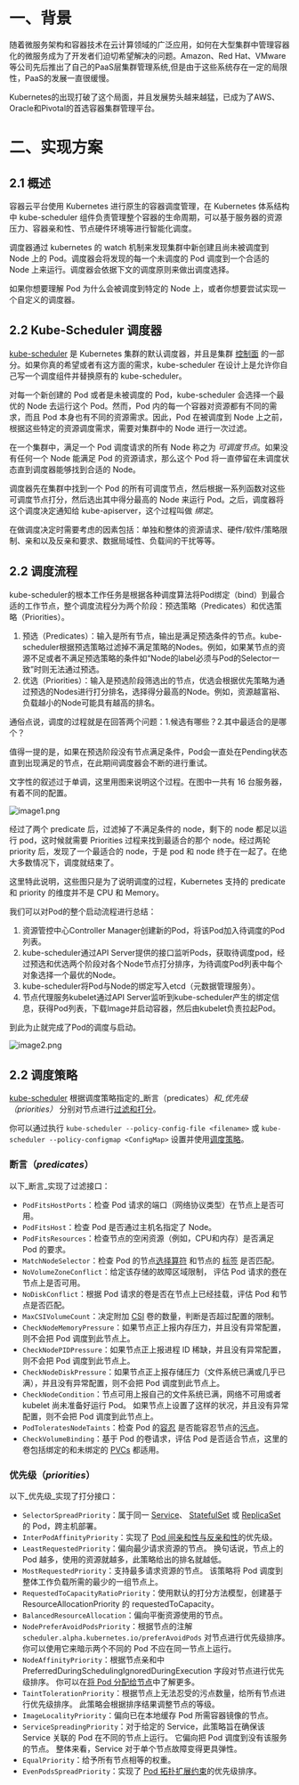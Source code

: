 # 一、背景
随着微服务架构和容器技术在云计算领域的广泛应用，如何在大型集群中管理容器化的微服务成为了开发者们迫切希望解决的问题。Amazon、Red Hat、VMware等公司先后推出了自己的PaaS层集群管理系统,但是由于这些系统存在一定的局限性，PaaS的发展一直很缓慢。

Kubernetes的出现打破了这个局面，并且发展势头越来越猛，已成为了AWS、Oracle和Pivotal的首选容器集群管理平台。

# 二、实现方案
## 2.1 概述
容器云平台使用 Kubernetes 进行原生的容器调度管理，在 Kubernetes 体系结构中 kube-scheduler 组件负责管理整个容器的生命周期，可以基于服务器的资源压力、容器亲和性、节点硬件环境等进行智能化调度。

调度器通过 kubernetes 的 watch 机制来发现集群中新创建且尚未被调度到 Node 上的 Pod。调度器会将发现的每一个未调度的 Pod 调度到一个合适的 Node 上来运行。调度器会依据下文的调度原则来做出调度选择。

如果你想要理解 Pod 为什么会被调度到特定的 Node 上，或者你想要尝试实现一个自定义的调度器。

## 2.2 Kube-Scheduler 调度器
[kube-scheduler](https://kubernetes.io/zh/docs/reference/command-line-tools-reference/kube-scheduler/) 是 Kubernetes 集群的默认调度器，并且是集群 [控制面](https://kubernetes.io/zh/docs/reference/glossary/?all=true#term-control-plane) 的一部分。如果你真的希望或者有这方面的需求，kube-scheduler 在设计上是允许你自己写一个调度组件并替换原有的 kube-scheduler。

对每一个新创建的 Pod 或者是未被调度的 Pod，kube-scheduler 会选择一个最优的 Node 去运行这个 Pod。然而，Pod 内的每一个容器对资源都有不同的需求，而且 Pod 本身也有不同的资源需求。因此，Pod 在被调度到 Node 上之前，根据这些特定的资源调度需求，需要对集群中的 Node 进行一次过滤。

在一个集群中，满足一个 Pod 调度请求的所有 Node 称之为 _可调度节点_。如果没有任何一个 Node 能满足 Pod 的资源请求，那么这个 Pod 将一直停留在未调度状态直到调度器能够找到合适的 Node。

调度器先在集群中找到一个 Pod 的所有可调度节点，然后根据一系列函数对这些可调度节点打分，然后选出其中得分最高的 Node 来运行 Pod。之后，调度器将这个调度决定通知给 kube-apiserver，这个过程叫做 _绑定_。

在做调度决定时需要考虑的因素包括：单独和整体的资源请求、硬件/软件/策略限制、亲和以及反亲和要求、数据局域性、负载间的干扰等等。

## 2.2 调度流程
kube-scheduler的根本工作任务是根据各种调度算法将Pod绑定（bind）到最合适的工作节点，整个调度流程分为两个阶段：预选策略（Predicates）和优选策略（Priorities）。

1. 预选（Predicates）：输入是所有节点，输出是满足预选条件的节点。kube-scheduler根据预选策略过滤掉不满足策略的Nodes。例如，如果某节点的资源不足或者不满足预选策略的条件如“Node的label必须与Pod的Selector一致”时则无法通过预选。
1. 优选（Priorities）：输入是预选阶段筛选出的节点，优选会根据优先策略为通过预选的Nodes进行打分排名，选择得分最高的Node。例如，资源越富裕、负载越小的Node可能具有越高的排名。

通俗点说，调度的过程就是在回答两个问题：1.候选有哪些？2.其中最适合的是哪个？

值得一提的是，如果在预选阶段没有节点满足条件，Pod会一直处在Pending状态直到出现满足的节点，在此期间调度器会不断的进行重试。

文字性的叙述过于单调，这里用图来说明这个过程。在图中一共有 16 台服务器，有着不同的配置。

![image1.png](./img/容器调度模块技术方案/image1.png)

经过了两个 predicate 后，过滤掉了不满足条件的 node，剩下的 node 都足以运行 pod，这时候就需要 Priorities 过程来找到最适合的那个 node。经过两轮 priority 后，发现了一个最适合的 node，于是 pod 和 node 终于在一起了。在绝大多数情况下，调度就结束了。

这里特此说明，这些图只是为了说明调度的过程，Kubernetes 支持的 predicate 和 priority 的维度并不是 CPU 和 Memory。

我们可以对Pod的整个启动流程进行总结：

1. 资源管控中心Controller Manager创建新的Pod，将该Pod加入待调度的Pod列表。
1. kube-scheduler通过API Server提供的接口监听Pods，获取待调度pod，经过预选和优选两个阶段对各个Node节点打分排序，为待调度Pod列表中每个对象选择一个最优的Node。
1. kube-scheduler将Pod与Node的绑定写入etcd（元数据管理服务）。
1. 节点代理服务kubelet通过API Server监听到kube-scheduler产生的绑定信息，获得Pod列表，下载Image并启动容器，然后由kubelet负责拉起Pod。

到此为止就完成了Pod的调度与启动。

![image2.png](./img/容器调度模块技术方案/image2.png)

## 2.2 调度策略
[kube-scheduler](https://kubernetes.io/docs/reference/generated/kube-scheduler/) 根据调度策略指定的_断言（predicates）_和_优先级（priorities）_ 分别对节点进行[过滤和打分](https://kubernetes.io/zh/docs/concepts/scheduling-eviction/kube-scheduler/#kube-scheduler-implementation)。

你可以通过执行 `kube-scheduler --policy-config-file <filename>` 或 `kube-scheduler --policy-configmap <ConfigMap>` 设置并使用[调度策略](https://pkg.go.dev/k8s.io/kube-scheduler@v0.18.0/config/v1?tab=doc#Policy)。

### 断言（_predicates_）
以下_断言_实现了过滤接口：

- `PodFitsHostPorts`：检查 Pod 请求的端口（网络协议类型）在节点上是否可用。
- `PodFitsHost`：检查 Pod 是否通过主机名指定了 Node。
- `PodFitsResources`：检查节点的空闲资源（例如，CPU和内存）是否满足 Pod 的要求。
- `MatchNodeSelector`：检查 Pod 的节点[选择算符](https://kubernetes.io/zh/docs/concepts/overview/working-with-objects/labels/) 和节点的 [标签](https://kubernetes.io/zh/docs/concepts/overview/working-with-objects/labels/) 是否匹配。
- `NoVolumeZoneConflict`：给定该存储的故障区域限制， 评估 Pod 请求的[卷](https://kubernetes.io/zh/docs/concepts/storage/volumes/)在节点上是否可用。
- `NoDiskConflict`：根据 Pod 请求的卷是否在节点上已经挂载，评估 Pod 和节点是否匹配。
- `MaxCSIVolumeCount`：决定附加 [CSI](https://kubernetes.io/zh/docs/concepts/storage/volumes/#csi) 卷的数量，判断是否超过配置的限制。
- `CheckNodeMemoryPressure`：如果节点正上报内存压力，并且没有异常配置，则不会把 Pod 调度到此节点上。
- `CheckNodePIDPressure`：如果节点正上报进程 ID 稀缺，并且没有异常配置，则不会把 Pod 调度到此节点上。
- `CheckNodeDiskPressure`：如果节点正上报存储压力（文件系统已满或几乎已满），并且没有异常配置，则不会把 Pod 调度到此节点上。
- `CheckNodeCondition`：节点可用上报自己的文件系统已满，网络不可用或者 kubelet 尚未准备好运行 Pod。 如果节点上设置了这样的状况，并且没有异常配置，则不会把 Pod 调度到此节点上。
- `PodToleratesNodeTaints`：检查 Pod 的[容忍](https://kubernetes.io/docs/concepts/configuration/taint-and-toleration/) 是否能容忍节点的[污点](https://kubernetes.io/docs/concepts/configuration/taint-and-toleration/)。
- `CheckVolumeBinding`：基于 Pod 的卷请求，评估 Pod 是否适合节点，这里的卷包括绑定的和未绑定的 [PVCs](https://kubernetes.io/docs/concepts/storage/persistent-volumes/) 都适用。

### 优先级（_priorities_）
以下_优先级_实现了打分接口：

- `SelectorSpreadPriority`：属于同一 [Service](https://kubernetes.io/zh/docs/concepts/services-networking/service/)、 [StatefulSet](https://kubernetes.io/zh/docs/concepts/workloads/controllers/statefulset/) 或 [ReplicaSet](https://kubernetes.io/zh/docs/concepts/workloads/controllers/replicaset/) 的 Pod，跨主机部署。
- `InterPodAffinityPriority`：实现了 [Pod 间亲和性与反亲和性](https://kubernetes.io/zh/docs/concepts/scheduling-eviction/assign-pod-node/#inter-pod-affinity-and-anti-affinity)的优先级。
- `LeastRequestedPriority`：偏向最少请求资源的节点。 换句话说，节点上的 Pod 越多，使用的资源就越多，此策略给出的排名就越低。
- `MostRequestedPriority`：支持最多请求资源的节点。 该策略将 Pod 调度到整体工作负载所需的最少的一组节点上。
- `RequestedToCapacityRatioPriority`：使用默认的打分方法模型，创建基于 ResourceAllocationPriority 的 requestedToCapacity。
- `BalancedResourceAllocation`：偏向平衡资源使用的节点。
- `NodePreferAvoidPodsPriority`：根据节点的注解 `scheduler.alpha.kubernetes.io/preferAvoidPods` 对节点进行优先级排序。 你可以使用它来暗示两个不同的 Pod 不应在同一节点上运行。
- `NodeAffinityPriority`：根据节点亲和中 PreferredDuringSchedulingIgnoredDuringExecution 字段对节点进行优先级排序。 你可以在[将 Pod 分配给节点](https://kubernetes.io/zh/docs/concepts/scheduling-eviction/assign-pod-node/)中了解更多。
- `TaintTolerationPriority`：根据节点上无法忍受的污点数量，给所有节点进行优先级排序。 此策略会根据排序结果调整节点的等级。
- `ImageLocalityPriority`：偏向已在本地缓存 Pod 所需容器镜像的节点。
- `ServiceSpreadingPriority`：对于给定的 Service，此策略旨在确保该 Service 关联的 Pod 在不同的节点上运行。 它偏向把 Pod 调度到没有该服务的节点。 整体来看，Service 对于单个节点故障变得更具弹性。
- `EqualPriority`：给予所有节点相等的权重。
- `EvenPodsSpreadPriority`：实现了 [Pod 拓扑扩展约束](https://kubernetes.io/zh/docs/concepts/workloads/pods/pod-topology-spread-constraints/)的优先级排序。